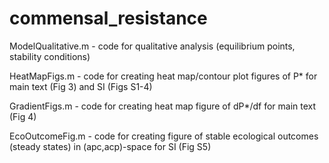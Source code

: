 # commensal_resistance

ModelQualitative.m - code for qualitative analysis (equilibrium points, stability conditions)

HeatMapFigs.m - code for creating heat map/contour plot figures of P* for main text (Fig 3) and SI (Figs S1-4)

GradientFigs.m - code for creating heat map figure of dP*/df for main text (Fig 4)

EcoOutcomeFig.m - code for creating figure of stable ecological outcomes (steady states) in (apc,acp)-space for SI (Fig S5)
